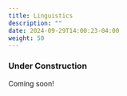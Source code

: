 ```yaml
---
title: Linguistics
description: ""
date: 2024-09-29T14:00:23-04:00
weight: 50
---
```


### Under Construction

Coming soon!
